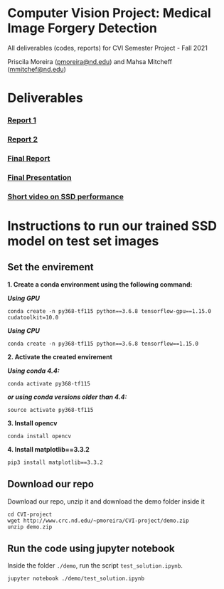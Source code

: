 # Computer Vision Project: Medical Image Forgery  Detection

All deliverables (codes, reports) for CVI Semester Project - Fall 2021

Priscila Moreira (pmoreira@nd.edu) and Mahsa Mitcheff (mmitchef@nd.edu)

# Deliverables 
### [Report 1](report_1.md)
### [Report 2](report_2.md)

### [Final Report](CVI_final_report.pdf)
### [Final Presentation](CV_presentation_final.pdf) 
### [Short video on SSD performance](forgery_detection_in_medical_images.mp4) 



<a name="intructions-testSSD"></a>
# Instructions to run our trained SSD model on test set images

## Set the envirement

**1. Create a conda environment using the following command:**

***Using GPU***
```
conda create -n py368-tf115 python==3.6.8 tensorflow-gpu==1.15.0 cudatoolkit=10.0 
```
***Using CPU***
```
conda create -n py368-tf115 python==3.6.8 tensorflow==1.15.0  
```

**2. Activate the created envirement**

***Using conda 4.4:***
```
conda activate py368-tf115
```

***or using conda versions older than 4.4:***
```
source activate py368-tf115
```

**3. Install opencv**
```
conda install opencv
```
**4. Install matplotlib==3.3.2**
```
pip3 install matplotlib==3.3.2
```

## Download our repo 
Download our repo, unzip it and download the demo folder inside it

```
cd CVI-project
wget http://www.crc.nd.edu/~pmoreira/CVI-project/demo.zip
unzip demo.zip
```
## Run the code using jupyter notebook

Inside the folder `./demo`, run the script `test_solution.ipynb`.

```
jupyter notebook ./demo/test_solution.ipynb
```

